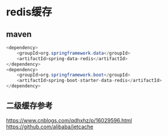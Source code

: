 # redis缓存
## maven
```java
<dependency>
    <groupId>org.springframework.data</groupId>
    <artifactId>spring-data-redis</artifactId>
</dependency>
<dependency>
    <groupId>org.springframework.boot</groupId>
    <artifactId>spring-boot-starter-data-redis</artifactId>
</dependency>
```

## 二级缓存参考
https://www.cnblogs.com/qdhxhz/p/16029596.html
https://github.com/alibaba/jetcache
